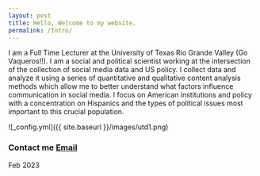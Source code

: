 ```yaml
---
layout: post
title: Hello, Welcome to my website. 
permalink: /Intro/
---
```


I am a Full Time Lecturer at the University of Texas Rio Grande Valley (Go Vaqueros!!). I am a social and political scientist working at the intersection of the collection of social media data and US policy. I collect data and analyze it using a series of quantitative and qualitative content analysis methods which allow me to better understand what factors influence communication in social media. I focus on American institutions and policy with a concentration on Hispanics and the types of political issues most important to this crucial population. 





![_config.yml]({{ site.baseurl }}/images/utd1.png)

### Contact me [Email](mailto:carlos.gutierrez01@utrgv.edu)

Feb 2023

